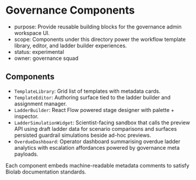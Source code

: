 # Governance Components

- purpose: Provide reusable building blocks for the governance admin workspace UI.
- scope: Components under this directory power the workflow template library, editor, and ladder builder experiences.
- status: experimental
- owner: governance squad

## Components

- `TemplateLibrary`: Grid list of templates with metadata cards.
- `TemplateEditor`: Authoring surface tied to the ladder builder and assignment manager.
- `LadderBuilder`: React Flow powered stage designer with palette + inspector.
- `LadderSimulationWidget`: Scientist-facing sandbox that calls the preview API using draft ladder data for scenario comparisons and surfaces persisted guardrail simulations beside ad-hoc previews.
- `OverdueDashboard`: Operator dashboard summarising overdue ladder analytics with escalation affordances powered by governance meta payloads.

Each component embeds machine-readable metadata comments to satisfy Biolab documentation standards.
